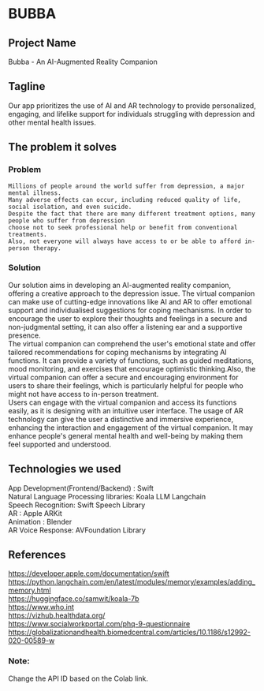 # BUBBA

## Project Name
  Bubba - An AI-Augmented Reality Companion
  
## Tagline
  Our app prioritizes the use of AI and AR technology to provide personalized, engaging, and lifelike support for individuals struggling with depression and other mental health issues. 
  
## The problem it solves

### Problem
    Millions of people around the world suffer from depression, a major mental illness. 
    Many adverse effects can occur, including reduced quality of life, social isolation, and even suicide.
    Despite the fact that there are many different treatment options, many people who suffer from depression 
    choose not to seek professional help or benefit from conventional treatments. 
    Also, not everyone will always have access to or be able to afford in-person therapy.
### Solution
  Our solution aims in developing an AI-augmented reality companion, offering a creative approach to the depression issue. The virtual companion can make use of cutting-edge innovations like AI and AR to offer emotional support and individualised suggestions for coping mechanisms. In order to encourage the user to explore their thoughts and feelings in a secure and non-judgmental setting, it can also offer a listening ear and a supportive presence. <br>
  The virtual companion can comprehend the user's emotional state and offer tailored recommendations for coping mechanisms by integrating AI functions. It can provide a variety of functions, such as guided meditations, mood monitoring, and exercises that encourage optimistic thinking.Also, the virtual companion can offer a secure and encouraging environment for users to share their feelings, which is particularly helpful for people who might not have access to in-person treatment. <br>
  Users can engage with the virtual companion and access its functions easily, as it is designing with an intuitive user interface. The usage of AR technology can give the user a distinctive and immersive experience, enhancing the interaction and engagement of the virtual companion. It may enhance people's general mental health and well-being by making them feel supported and understood.

## Technologies we used
App Development(Frontend/Backend) : Swift <br>
Natural Language Processing libraries:  Koala LLM  Langchain <br>
Speech Recognition: Swift Speech Library <br>
AR : Apple ARKit <br>
Animation : Blender <br>
AR Voice Response: AVFoundation Library <br>

## References
https://developer.apple.com/documentation/swift <br>
https://python.langchain.com/en/latest/modules/memory/examples/adding_memory.html <br>
https://huggingface.co/samwit/koala-7b <br>
https://www.who.int <br>
https://vizhub.healthdata.org/ <br>
https://www.socialworkportal.com/phq-9-questionnaire <br>
https://globalizationandhealth.biomedcentral.com/articles/10.1186/s12992-020-00589-w

### Note:
Change the API ID based on the Colab link.
